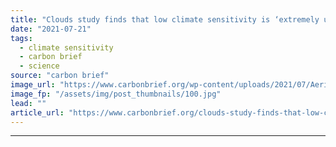 ```yaml
---
title: "Clouds study finds that low climate sensitivity is ‘extremely unlikely’"
date: "2021-07-21"
tags: 
  - climate sensitivity
  - carbon brief
  - science
source: "carbon brief"
image_url: "https://www.carbonbrief.org/wp-content/uploads/2021/07/Aerial-of-clouds-in-a-blue-sky_GKBCHW-583x372.jpg"
image_fp: "/assets/img/post_thumbnails/100.jpg"
lead: ""
article_url: "https://www.carbonbrief.org/clouds-study-finds-that-low-climate-sensitivity-is-extremely-unlikely"
---
```


---

